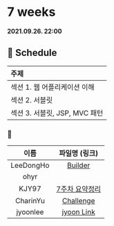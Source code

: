 # 7 weeks 
**2021.09.26. 22:00**

## :calendar: Schedule
|주제|
|:--|
|섹션 1. 웹 어플리케이션 이해|
|섹션 2. 서블릿|
|섹션 3. 서블릿, JSP, MVC 패턴|

### :speech_balloon:
|이름|파일명 (링크)|
|:--:|:--:|
|LeeDongHo|[Builder](https://adjoining-tarragon-87a.notion.site/Builder-9889bcc51bc24acdbf2473157fc2127f)|
|ohyr||
|KJY97|[7주차 요약정리](스터디_7주차(2021.09.26).pdf)|
|CharinYu|[Challenge](chaerin_210926_spring_week_7.pdf)|
|jyoonlee|[jyoon Link](https://foggy-mandible-8f9.notion.site/6-2021-09-26-018f5ade76424cd389ffbd747913f276)|

